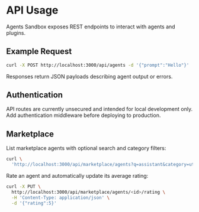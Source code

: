 # API Usage

Agents Sandbox exposes REST endpoints to interact with agents and plugins.

## Example Request

```bash
curl -X POST http://localhost:3000/api/agents -d '{"prompt":"Hello"}'
```

Responses return JSON payloads describing agent output or errors.

## Authentication

API routes are currently unsecured and intended for local development only. Add authentication middleware before deploying to production.

## Marketplace

List marketplace agents with optional search and category filters:

```bash
curl \
  'http://localhost:3000/api/marketplace/agents?q=assistant&category=utilities'
```

Rate an agent and automatically update its average rating:

```bash
curl -X PUT \
  http://localhost:3000/api/marketplace/agents/<id>/rating \
  -H 'Content-Type: application/json' \
  -d '{"rating":5}'
```
